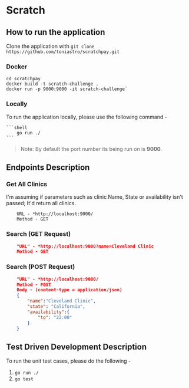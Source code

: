 # Scratch 

## How to run the application

Clone the application with `git clone https://github.com/toniastro/scratchpay.git`


### Docker

```
cd scratchpay
docker build -t scratch-challenge .
docker run -p 9000:9000 -it scratch-challenge`
```

### Locally    

To run the application locally, please use the following command -

    ```shell
        go run ./
    ```
> Note: By default the port number its being run on is **9000**.

## Endpoints Description

### Get All Clinics

I'm assuming if parameters such as clinic Name, State or availability isn't passed; It'd return all clinics.

```
    URL - *http://localhost:9000/
    Method - GET
```

### Search (GET Request)

```JSON
    "URL" - *http://localhost:9000?name=Cleveland Clinic
    Method - GET
```

### Search (POST Request)

```JSON
    "URL" - *http://localhost:9000/
    Method - POST
    Body - (content-type = application/json)
    {
        "name":"Cleveland Clinic",
        "state": "California",
        "availability":{
            "to": "22:00"
        }
    }
```

## Test Driven Development Description

To run the unit test cases, please do the following -

1. `go run ./`
2. `go test `
